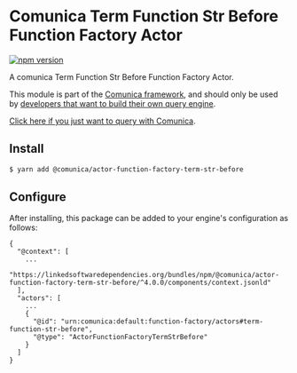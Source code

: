 # Comunica Term Function Str Before Function Factory Actor

[![npm version](https://badge.fury.io/js/%40comunica%2Factor-function-factory-term-function-str-before.svg)](https://www.npmjs.com/package/@comunica/actor-function-factory-term-str-before)

A comunica Term Function Str Before Function Factory Actor.

This module is part of the [Comunica framework](https://github.com/comunica/comunica),
and should only be used by [developers that want to build their own query engine](https://comunica.dev/docs/modify/).

[Click here if you just want to query with Comunica](https://comunica.dev/docs/query/).

## Install

```bash
$ yarn add @comunica/actor-function-factory-term-str-before
```

## Configure

After installing, this package can be added to your engine's configuration as follows:
```text
{
  "@context": [
    ...
    "https://linkedsoftwaredependencies.org/bundles/npm/@comunica/actor-function-factory-term-str-before/^4.0.0/components/context.jsonld"
  ],
  "actors": [
    ...
    {
      "@id": "urn:comunica:default:function-factory/actors#term-function-str-before",
      "@type": "ActorFunctionFactoryTermStrBefore"
    }
  ]
}
```
